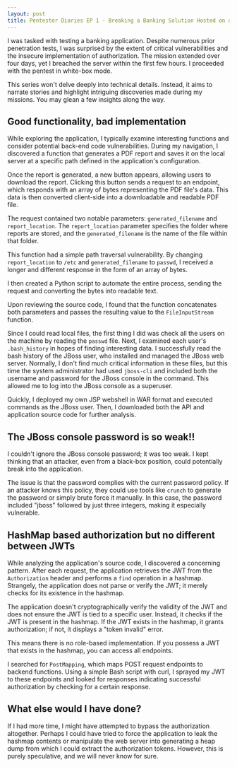 ```yaml
---
layout: post
title: Pentester Diaries EP 1 - Breaking a Banking Solution Hosted on a JBoss Web Server
---
```


I was tasked with testing a banking application. Despite numerous prior penetration tests, I was surprised by the extent of critical vulnerabilities and the insecure implementation of authorization. The mission extended over four days, yet I breached the server within the first few hours. I proceeded with the pentest in white-box mode.

This series won't delve deeply into technical details. Instead, it aims to narrate stories and highlight intriguing discoveries made during my missions. You may glean a few insights along the way.

## Good functionality, bad implementation

While exploring the application, I typically examine interesting functions and consider potential back-end code vulnerabilities. During my navigation, I discovered a function that generates a PDF report and saves it on the local server at a specific path defined in the application's configuration.

Once the report is generated, a new button appears, allowing users to download the report. Clicking this button sends a request to an endpoint, which responds with an array of bytes representing the PDF file's data. This data is then converted client-side into a downloadable and readable PDF file.

The request contained two notable parameters: `generated_filename` and `report_location`. The `report_location` parameter specifies the folder where reports are stored, and the `generated_filename` is the name of the file within that folder.

This function had a simple path traversal vulnerability. By changing `report_location` to `/etc` and `generated_filename` to `passwd`, I received a longer and different response in the form of an array of bytes.

I then created a Python script to automate the entire process, sending the request and converting the bytes into readable text.

Upon reviewing the source code, I found that the function concatenates both parameters and passes the resulting value to the `FileInputStream` function.

Since I could read local files, the first thing I did was check all the users on the machine by reading the `passwd` file. Next, I examined each user's `.bash_history` in hopes of finding interesting data. I successfully read the bash history of the JBoss user, who installed and managed the JBoss web server. Normally, I don't find much critical information in these files, but this time the system administrator had used `jboss-cli` and included both the username and password for the JBoss console in the command. This allowed me to log into the JBoss console as a superuser.

Quickly, I deployed my own JSP webshell in WAR format and executed commands as the JBoss user. Then, I downloaded both the API and application source code for further analysis.

## The JBoss console password is so weak!!

I couldn't ignore the JBoss console password; it was too weak. I kept thinking that an attacker, even from a black-box position, could potentially break into the application.

The issue is that the password complies with the current password policy. If an attacker knows this policy, they could use tools like `crunch` to generate the password or simply brute force it manually. In this case, the password included "jboss" followed by just three integers, making it especially vulnerable.

## HashMap based authorization but no different between JWTs

While analyzing the application's source code, I discovered a concerning pattern. After each request, the application retrieves the JWT from the `Authorization` header and performs a `find` operation in a hashmap. Strangely, the application does not parse or verify the JWT; it merely checks for its existence in the hashmap.

The application doesn't cryptographically verify the validity of the JWT and does not ensure the JWT is tied to a specific user. Instead, it checks if the JWT is present in the hashmap. If the JWT exists in the hashmap, it grants authorization; if not, it displays a "token invalid" error.

This means there is no role-based implementation. If you possess a JWT that exists in the hashmap, you can access all endpoints.

I searched for `PostMapping`, which maps POST request endpoints to backend functions. Using a simple Bash script with curl, I sprayed my JWT to these endpoints and looked for responses indicating successful authorization by checking for a certain response.

## What else would I have done?

If I had more time, I might have attempted to bypass the authorization altogether. Perhaps I could have tried to force the application to leak the hashmap contents or manipulate the web server into generating a heap dump from which I could extract the authorization tokens. However, this is purely speculative, and we will never know for sure.

